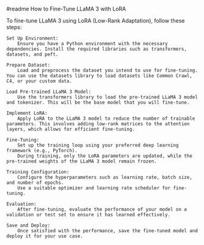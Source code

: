 #readme 
How to Fine-Tune LLaMA 3 with LoRA

To fine-tune LLaMA 3 using LoRA (Low-Rank Adaptation), follow these steps:

    Set Up Environment:
        Ensure you have a Python environment with the necessary dependencies. Install the required libraries such as transformers, datasets, and peft.

    Prepare Dataset:
        Load and preprocess the dataset you intend to use for fine-tuning. You can use the datasets library to load datasets like Common Crawl, C4, or your custom data.

    Load Pre-trained LLaMA 3 Model:
        Use the transformers library to load the pre-trained LLaMA 3 model and tokenizer. This will be the base model that you will fine-tune.

    Implement LoRA:
        Apply LoRA to the LLaMA 3 model to reduce the number of trainable parameters. This involves adding low-rank matrices to the attention layers, which allows for efficient fine-tuning.

    Fine-Tuning:
        Set up the training loop using your preferred deep learning framework (e.g., PyTorch).
        During training, only the LoRA parameters are updated, while the pre-trained weights of the LLaMA 3 model remain frozen.

    Training Configuration:
        Configure the hyperparameters such as learning rate, batch size, and number of epochs.
        Use a suitable optimizer and learning rate scheduler for fine-tuning.

    Evaluation:
        After fine-tuning, evaluate the performance of your model on a validation or test set to ensure it has learned effectively.

    Save and Deploy:
        Once satisfied with the performance, save the fine-tuned model and deploy it for your use case.
